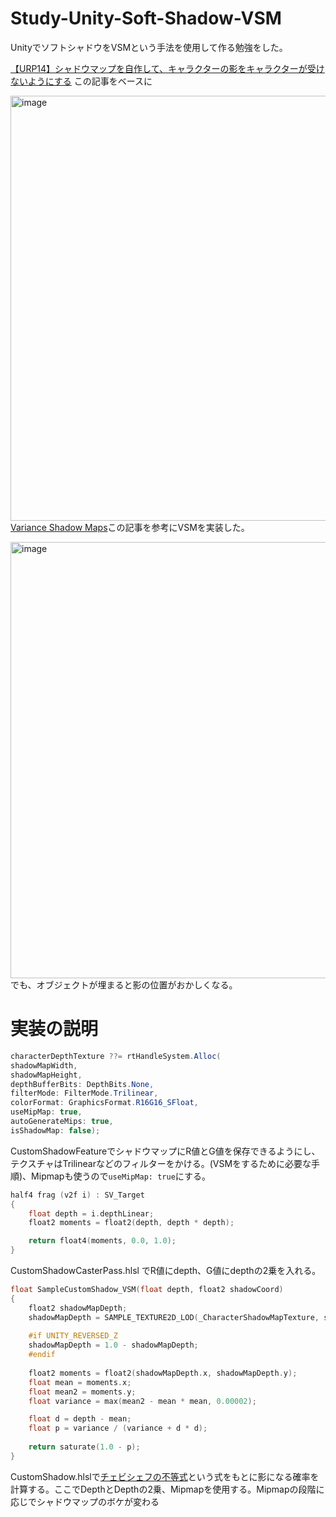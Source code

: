 # Study-Unity-Soft-Shadow-VSM
UnityでソフトシャドウをVSMという手法を使用して作る勉強をした。

[【URP14】シャドウマップを自作して、キャラクターの影をキャラクターが受けないようにする](https://zenn.dev/r_ngtm/articles/urp14-custom-shadow)
この記事をベースに


<img width="809" height="680" alt="image" src="https://github.com/user-attachments/assets/7e4eb390-b889-4537-9eb7-015e99ba7ed7" /><br>
[Variance Shadow Maps](https://asura.iaigiri.com/XNA_GS/xna33.html)この記事を参考にVSMを実装した。

<img width="1091" height="698" alt="image" src="https://github.com/user-attachments/assets/e39bc4f2-9ae6-4b0d-a375-65e037e25196" /><br>
でも、オブジェクトが埋まると影の位置がおかしくなる。

# 実装の説明

```C#  
characterDepthTexture ??= rtHandleSystem.Alloc(
shadowMapWidth,
shadowMapHeight,
depthBufferBits: DepthBits.None,
filterMode: FilterMode.Trilinear,
colorFormat: GraphicsFormat.R16G16_SFloat,
useMipMap: true,
autoGenerateMips: true, 
isShadowMap: false);
```
CustomShadowFeatureでシャドウマップにR値とG値を保存できるようにし、テクスチャはTrilinearなどのフィルターをかける。(VSMをするために必要な手順)、Mipmapも使うので`useMipMap: true`にする。

```C
half4 frag (v2f i) : SV_Target
{
    float depth = i.depthLinear;
    float2 moments = float2(depth, depth * depth);

    return float4(moments, 0.0, 1.0);
}
```
CustomShadowCasterPass.hlsl でR値にdepth、G値にdepthの2乗を入れる。

```C
float SampleCustomShadow_VSM(float depth, float2 shadowCoord)
{
    float2 shadowMapDepth;
    shadowMapDepth = SAMPLE_TEXTURE2D_LOD(_CharacterShadowMapTexture, sampler_CharacterShadowMapTexture, shadowCoord.xy, 2).rg;
    
    #if UNITY_REVERSED_Z
    shadowMapDepth = 1.0 - shadowMapDepth;
    #endif
    
    float2 moments = float2(shadowMapDepth.x, shadowMapDepth.y);
    float mean = moments.x;
    float mean2 = moments.y;
    float variance = max(mean2 - mean * mean, 0.00002);

    float d = depth - mean;
    float p = variance / (variance + d * d);
    
    return saturate(1.0 - p);
}
```
CustomShadow.hlslで[チェビシェフの不等式](https://ja.wikipedia.org/wiki/%E3%83%81%E3%82%A7%E3%83%93%E3%82%B7%E3%82%A7%E3%83%95%E3%81%AE%E4%B8%8D%E7%AD%89%E5%BC%8F)という式をもとに影になる確率を計算する。ここでDepthとDepthの2乗、Mipmapを使用する。Mipmapの段階に応じでシャドウマップのボケが変わる
